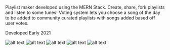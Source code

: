 Playlist maker developed using the MERN Stack. Create, share, fork playlists and listen to some tunes! Voting system lets you choose a song of the day to be added to community curated playlists with songs added based off user votes.  

Developed Early 2021 

![alt text](https://i.imgur.com/XrX2yy3.png)
![alt text](https://i.imgur.com/12kMuT7.png)
![alt text](https://i.imgur.com/0kOahJE.png)
![alt text](https://i.imgur.com/j6io2Oe.png)
![alt text](https://i.imgur.com/4dK9wnM.png)

